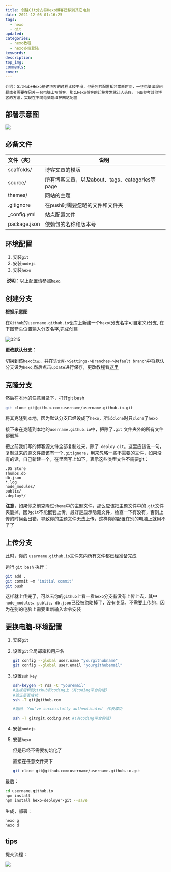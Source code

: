 ```yaml
---
title: 创建Git分支将Hexo博客迁移到其它电脑
date: 2021-12-05 01:16:25
tags: 
  - hexo
  - git
updated:
categories:
  - hexo教程
  - hexo多端登陆
keywords:
description:
top_img:
comments:
cover:
---
```


```
介绍：GitHub+Hexo搭建博客的过程比较平滑，但是它的配置却非常耗时间，一旦电脑出现问题或者需要在另外一台电脑上写博客，那么Hexo博客的迁移非常就让人头疼。下面参考其他博客的方法，实现在不同电脑端维护网站配置
```

## 部署示意图

![](/img/hexo/1205/Artboard.png)

## 必备文件

| 文件（夹）   | 说明                                            |
| :----------- | ----------------------------------------------- |
| scaffolds/   | 博客文章的模版                                  |
| source/      | 所有博客文章，以及about、tags、categories等page |
| themes/      | 网站的主题                                      |
| .gitignore   | 在push时需要忽略的文件和文件夹                  |
| _config.yml  | 站点配置文件                                    |
| package.json | 依赖包的名称和版本号                            |



## 环境配置

1. 安装`git`
2. 安装`nodejs`
3. 安装`hexo`

​	**说明**：以上配置请参照[`hexo`](https://hexo.io/zh-cn/docs/)



## 创建分支

**根据示意图**

在`Github`的`username.github.io`仓库上新建一个`hexo`(分支名字可自定义)分支, 在下图箭头位置输入分支名字,完成创建

![0215](/img/hexo/1205/0215.png)

**更改默认分支**：

切换到该`hexo分支`，并在`该仓库->Settings->Branches->Default branch`中将默认分支设为`hexo`,然后点击`update`进行保存，更改教程看[这里](https://docs.github.com/cn/repositories/configuring-branches-and-merges-in-your-repository/managing-branches-in-your-repository/changing-the-default-branch)



## 克隆分支

然后在本地的任意目录下，打开git bash

```bash
git clone git@github.com:username/username.github.io.git
```

将其克隆到本地，因为默认分支已经设成了`hexo`，所以`clone`时只`clone`了`hexo`

接下来在克隆到本地的`username.github.io`中，把除了`.git` 文件夹外的所有文件都删掉

把之前我们写的博客源文件全部复制过来，除了`.deploy_git`。这里应该说一句，复制过来的源文件应该有一个`.gitignore`，用来忽略一些不需要的文件，如果没有的话，自己新建一个，在里面写上如下，表示这些类型文件不需要git：

```
.DS_Store
Thumbs.db
db.json
*.log
node_modules/
public/
.deploy*/
```

**注意**，如果你之前克隆过`theme`中的主题文件，那么应该把主题文件中的`.git`文件夹删掉，因为`git`不能嵌套上传，最好是显示隐藏文件，检查一下有没有，否则上传的时候会出错，导致你的主题文件无法上传，这样你的配置在别的电脑上就用不了了



## 上传分支

此时，你的 `username.github.io`文件夹内所有文件都已经准备完成

运行 `git bash` 执行：

```bash
git add .
git commit –m "initial commit"
git push 
```

这样就上传完了，可以去你的`github`上看一看`hexo`分支有没有上传上去，其中`node_modules`、`public`、`db.json`已经被忽略掉了，没有关系，不需要上传的，因为在别的电脑上需要重新输入命令安装



## 更换电脑-环境配置

1. 安装`git`

2. 设置`git`全局邮箱和用户名

   ```bash
   git config --global user.name "yourgithubname"
   git config --global user.email "yourgithubemail"
   
   ```

3. 设置`ssh` `key`

   ```bash
   ssh-keygen -t rsa -C "youremail"
   #生成后填到github和coding上（有coding平台的话）
   #验证是否成功
   ssh -T git@github.com
   
   #返回  You've successfully authenticated  代表成功
   
   ssh -T git@git.coding.net #(有coding平台的话)
   ```

4. 安装`nodejs`

5. 安装`hexo`

   但是已经不需要初始化了	

   直接在任意文件夹下

   ```bash
   git clone git@github.com:username/username.github.io.git
   ```

最后：

```bash
cd username.github.io
npm install
npm install hexo-deployer-git --save
```

生成，部署：

```bash
hexo g
hexo d
```



## tips

提交流程：

![](/img/hexo/1205/Artboard_1.png)


